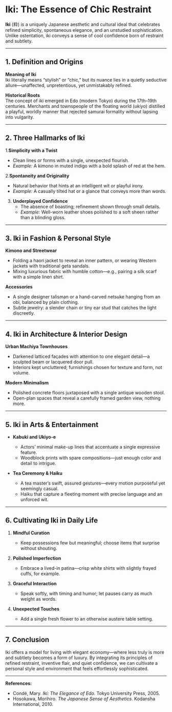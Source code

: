 # Iki: The Essence of Chic Restraint

**Iki** (粋) is a uniquely Japanese aesthetic and cultural ideal that celebrates refined simplicity, spontaneous elegance, and an unstudied sophistication. Unlike ostentation, iki conveys a sense of cool confidence born of restraint and subtlety.

---

## 1. Definition and Origins

**Meaning of Iki**  
  Iki literally means “stylish” or “chic,” but its nuance lies in a quietly seductive allure—unaffected, unpretentious, yet unmistakably refined.

**Historical Roots**  
  The concept of iki emerged in Edo (modern Tokyo) during the 17th–19th centuries. Merchants and townspeople of the floating world (*ukiyo*) distilled a playful, worldly manner that rejected samurai formality without lapsing into vulgarity.

---

## 2. Three Hallmarks of Iki

1.**Simplicity with a Twist**  
   - Clean lines or forms with a single, unexpected flourish.  
   - *Example:* A kimono in muted indigo with a bold splash of red at the hem.

2.**Spontaneity and Originality**  
   - Natural behavior that hints at an intelligent wit or playful irony.  
   - *Example:* A casually tilted hat or a glance that conveys more than words.

3. **Underplayed Confidence**  
   - The absence of boasting; refinement shown through small details.  
   - *Example:* Well-worn leather shoes polished to a soft sheen rather than a blinding gloss.

---

## 3. Iki in Fashion & Personal Style

**Kimono and Streetwear**  
  - Folding a haori jacket to reveal an inner pattern, or wearing Western jackets with traditional geta sandals.  
  - Mixing luxurious fabric with humble cotton—e.g., pairing a silk scarf with a simple linen shirt.

**Accessories**  
  - A single designer talisman or a hand-carved netsuke hanging from an obi, balanced by plain clothing.  
  - Subtle jewelry: a slender chain or tiny ear stud that catches the light discreetly.

---

## 4. Iki in Architecture & Interior Design

**Urban Machiya Townhouses**  
  - Darkened latticed façades with attention to one elegant detail—a sculpted beam or lacquered door pull.  
  - Interiors kept uncluttered; furnishings chosen for texture and form, not volume.

**Modern Minimalism**  
  - Polished concrete floors juxtaposed with a single antique wooden stool.  
  - Open-plan spaces that reveal a carefully framed garden view, nothing more.

---

## 5. Iki in Arts & Entertainment

- **Kabuki and Ukiyo-e**  
  - Actors’ minimal make-up lines that accentuate a single expressive feature.  
  - Woodblock prints with spare compositions—just enough color and detail to intrigue.

- **Tea Ceremony & Haiku**  
  - A tea master’s swift, assured gestures—every motion purposeful yet seemingly casual.  
  - Haiku that capture a fleeting moment with precise language and an unforced wit.

---

## 6. Cultivating Iki in Daily Life

1. **Mindful Curation**  
   - Keep possessions few but meaningful; choose items that surprise without shouting.

2. **Polished Imperfection**  
   - Embrace a lived-in patina—crisp white shirts with slightly frayed cuffs, for example.

3. **Graceful Interaction**  
   - Speak softly, with timing and humor; let pauses carry as much weight as words.

4. **Unexpected Touches**  
   - Add a single fresh flower to an otherwise austere table setting.

---

## 7. Conclusion

Iki offers a model for living with elegant economy—where less truly is more and subtlety becomes a form of luxury. By integrating its principles of refined restraint, inventive flair, and quiet confidence, we can cultivate a personal style and environment that feels effortlessly sophisticated.

---

**References:**  
- Condé, Mary. *Iki: The Elegance of Edo*. Tokyo University Press, 2005.  
- Hosokawa, Morihiro. *The Japanese Sense of Aesthetics*. Kodansha International, 2010.  